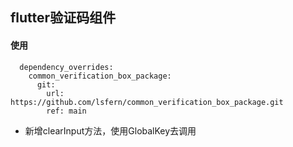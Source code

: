 ## flutter验证码组件
#### 使用
```
  dependency_overrides:
    common_verification_box_package:
      git:
        url: https://github.com/lsfern/common_verification_box_package.git
        ref: main
```
- 新增clearInput方法，使用GlobalKey<VerificationBoxState>去调用
